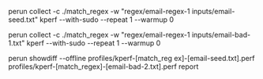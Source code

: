  perun collect -c ./match_regex -w "regex/email-regex-1 inputs/email-seed.txt" kperf --with-sudo --repeat 1 --warmup 0

 perun collect -c ./match_regex -w "regex/email-regex-1 inputs/email-bad-1.txt" kperf --with-sudo --repeat 1 --warmup 0

perun showdiff --offline profiles/kperf-\[match_reg
ex\]-\[email-seed.txt\].perf profiles/kperf-\[match_regex\]-\[email-bad-2.txt\].perf report